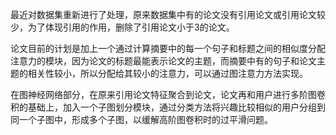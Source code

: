最近对数据集重新进行了处理，原来数据集中有的论文没有引用论文或引用论文较少，为了体现引用的作用，删除了引用论文小于3的论文。

论文目前的计划是加上一个通过计算摘要中的每一个句子和标题之间的相似度分配注意力的模块，因为论文的标题最能表示论文的主题，而摘要中有的句子和论文主题的相关性较小，所以分配给其较小的注意力，可以通过图注意力方法实现。

在图神经网络部分，在原来引用论文特征聚合到论文，论文再和用户进行多阶图卷积的基础上，加入一个子图划分模块，通过分类方法将兴趣比较相似的用户分组到同一个子图中，形成多个子图，以缓解高阶图卷积时的过平滑问题。

